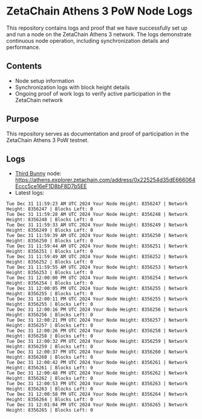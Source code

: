 # ZetaChain Athens 3 PoW Node Logs
This repository contains logs and proof that we have successfully set up and run a node on the ZetaChain Athens 3 network. The logs demonstrate continuous node operation, including synchronization details and performance.

## Contents
- Node setup information
- Synchronization logs with block height details
- Ongoing proof of work logs to verify active participation in the ZetaChain network

## Purpose
This repository serves as documentation and proof of participation in the ZetaChain Athens 3 PoW testnet.

## Logs

- [Third Bunny](https://thirdbunny.xyz/) node: https://athens.explorer.zetachain.com/address/0x225254d35dE666064Eccc5ce16eF1D8bF8D7b5EE
- Latest logs:
```
Tue Dec 31 11:59:23 AM UTC 2024 Your Node Height: 8356247 | Network Height: 8356247 | Blocks Left: 0
Tue Dec 31 11:59:28 AM UTC 2024 Your Node Height: 8356248 | Network Height: 8356248 | Blocks Left: 0
Tue Dec 31 11:59:33 AM UTC 2024 Your Node Height: 8356249 | Network Height: 8356249 | Blocks Left: 0
Tue Dec 31 11:59:39 AM UTC 2024 Your Node Height: 8356250 | Network Height: 8356250 | Blocks Left: 0
Tue Dec 31 11:59:44 AM UTC 2024 Your Node Height: 8356251 | Network Height: 8356251 | Blocks Left: 0
Tue Dec 31 11:59:49 AM UTC 2024 Your Node Height: 8356252 | Network Height: 8356252 | Blocks Left: 0
Tue Dec 31 11:59:55 AM UTC 2024 Your Node Height: 8356253 | Network Height: 8356253 | Blocks Left: 0
Tue Dec 31 12:00:00 PM UTC 2024 Your Node Height: 8356254 | Network Height: 8356254 | Blocks Left: 0
Tue Dec 31 12:00:05 PM UTC 2024 Your Node Height: 8356255 | Network Height: 8356255 | Blocks Left: 0
Tue Dec 31 12:00:11 PM UTC 2024 Your Node Height: 8356255 | Network Height: 8356255 | Blocks Left: 0
Tue Dec 31 12:00:16 PM UTC 2024 Your Node Height: 8356256 | Network Height: 8356256 | Blocks Left: 0
Tue Dec 31 12:00:21 PM UTC 2024 Your Node Height: 8356257 | Network Height: 8356257 | Blocks Left: 0
Tue Dec 31 12:00:26 PM UTC 2024 Your Node Height: 8356258 | Network Height: 8356258 | Blocks Left: 0
Tue Dec 31 12:00:32 PM UTC 2024 Your Node Height: 8356259 | Network Height: 8356259 | Blocks Left: 0
Tue Dec 31 12:00:37 PM UTC 2024 Your Node Height: 8356260 | Network Height: 8356260 | Blocks Left: 0
Tue Dec 31 12:00:42 PM UTC 2024 Your Node Height: 8356261 | Network Height: 8356261 | Blocks Left: 0
Tue Dec 31 12:00:48 PM UTC 2024 Your Node Height: 8356262 | Network Height: 8356262 | Blocks Left: 0
Tue Dec 31 12:00:53 PM UTC 2024 Your Node Height: 8356263 | Network Height: 8356263 | Blocks Left: 0
Tue Dec 31 12:00:58 PM UTC 2024 Your Node Height: 8356264 | Network Height: 8356264 | Blocks Left: 0
Tue Dec 31 12:01:04 PM UTC 2024 Your Node Height: 8356265 | Network Height: 8356265 | Blocks Left: 0
```
